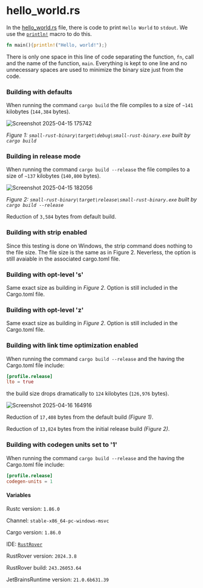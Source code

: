 # hello_world.rs
In the [hello_world.rs](https://github.com/Polycarbohydrate/small-rust-binary/blob/main/src/hello_world/hello_world.rs) file, there is code to print `Hello World` to `stdout`. We use the [`println!`](https://doc.rust-lang.org/std/macro.println.html) macro to do this.

```rust
fn main(){println!("Hello, world!");}
```

There is only one space in this line of code separating the function, `fn`, call and the name of the function, `main`. Everything is kept to one line and no unnecessary spaces are used to minimize the binary size just from the code.

### Building with defaults
When running the command `cargo build` the file compiles to a size of `~141` kilobytes (`144,384` bytes).

![Screenshot 2025-04-15 175742](https://github.com/user-attachments/assets/ba4fd767-0f0c-4784-be9a-ec3e41226e89)

*Figure 1: `small-rust-binary\target\debug\small-rust-binary.exe` built by `cargo build`*

### Building in release mode
When running the command `cargo build --release` the file compiles to a size of `~137` kilobytes (`140,800` bytes).

![Screenshot 2025-04-15 182056](https://github.com/user-attachments/assets/c67996ee-2d84-45af-933e-08292d839110)

*Figure 2: `small-rust-binary\target\release\small-rust-binary.exe` built by `cargo build --release`*

Reduction of `3,584` bytes from default build.

### Building with strip enabled
Since this testing is done on Windows, the strip command does nothing to the file size. The file size is the same as in Figure 2. Neverless, the option is still avaiable in the associated cargo.toml file.

### Building with opt-level 's'
Same exact size as building in *Figure 2*. Option is still included in the Cargo.toml file.

### Building with opt-level 'z'
Same exact size as building in *Figure 2*. Option is still included in the Cargo.toml file.

### Building with link time optimization enabled
When running the command `cargo build --release` and the having the Cargo.toml file include:

```toml
[profile.release]
lto = true
```

the build size drops dramatically to `124` kilobytes (`126,976` bytes).

![Screenshot 2025-04-16 164916](https://github.com/user-attachments/assets/676e895b-5d31-46fc-94df-14496c138744)

Reduction of `17,408` bytes from the default build *(Figure 1)*.

Reduction of `13,824` bytes from the initial release build *(Figure 2)*.

### Building with codegen units set to '1'
When running the command `cargo build --release` and the having the Cargo.toml file include:

```toml
[profile.release]
codegen-units = 1
```

#### Variables
Rustc version: `1.86.0`

Channel: `stable-x86_64-pc-windows-msvc`

Cargo version: `1.86.0`

IDE: [`RustRover`](https://www.jetbrains.com/rust/)

RustRover version: `2024.3.8`

RustRover build: `243.26053.64`

JetBrainsRuntime version: `21.0.6b631.39`

